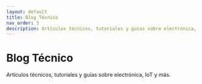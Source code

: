 ```yaml
---
layout: default
title: Blog Técnico
nav_order: 3
description: Artículos técnicos, tutoriales y guías sobre electrónica, IoT y más.
---
```


# Blog Técnico

Artículos técnicos, tutoriales y guías sobre electrónica, IoT y más.

